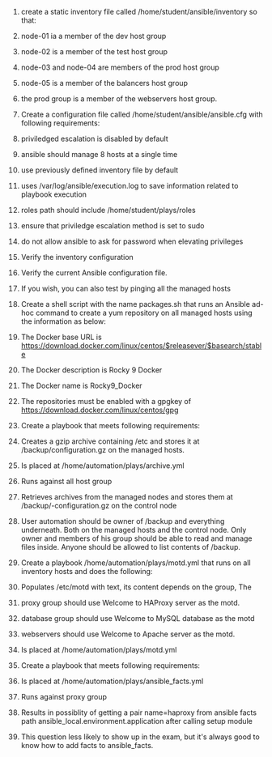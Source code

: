 1) create a static inventory file called /home/student/ansible/inventory so that:
  1) node-01 ia a member of the dev host group
  3) node-02 is a member of the test host group
  4) node-03 and node-04 are members of the prod host group
  5) node-05 is a member of the balancers host group
  6) the prod group is a member of the webservers host group.

2) Create a configuration file called /home/student/ansible/ansible.cfg with following requirements:
  1) priviledged escalation is disabled by default
  2) ansible should manage 8 hosts at a single time
  3) use previously defined inventory file by default
  4) uses /var/log/ansible/execution.log to save information related to playbook execution
  5) roles path should include /home/student/plays/roles
  6) ensure that priviledge escalation method is set to sudo
  7) do not allow ansible to ask for password when elevating privileges

3) Verify the inventory configuration

4) Verify the current Ansible configuration file.

5) If you wish, you can also test by pinging all the managed hosts

6) Create a shell script with the name packages.sh that runs an Ansible ad-hoc command to create a yum repository on all managed hosts using the information as below:
  1) The Docker base URL is https://download.docker.com/linux/centos/$releasever/$basearch/stable
  2) The Docker description is Rocky 9 Docker
  3) The Docker name is Rocky9_Docker
  4) The repositories must be enabled with a gpgkey of https://download.docker.com/linux/centos/gpg

7) Create a playbook that meets following requirements:
  1) Creates a gzip archive containing /etc and stores it at /backup/configuration.gz on the managed hosts.
  2) Is placed at /home/automation/plays/archive.yml
  3) Runs against all host group
  4) Retrieves archives from the managed nodes and stores them at /backup/<hostname>-configuration.gz on the control node
  5) User automation should be owner of /backup and everything underneath. Both on the managed hosts and the control node. Only owner and    members of his group should be able to read and manage files inside. Anyone should be allowed to list contents of /backup.

8) Create a playbook /home/automation/plays/motd.yml that runs on all inventory hosts and does the following:
  1) Populates /etc/motd with text, its content depends on the group, The
  2) proxy group should use Welcome to HAProxy server as the motd.
  3) database group should use Welcome to MySQL database as the motd
  4) webservers should use Welcome to Apache server as the motd.
  5) Is placed at /home/automation/plays/motd.yml

9) Create a playbook that meets following requirements:
  1) Is placed at /home/automation/plays/ansible_facts.yml
  2) Runs against proxy group
  3) Results in possiblity of getting a pair name=haproxy from ansible facts path ansible_local.environment.application after calling setup module
  4) This question less likely to show up in the exam, but it's always good to know how to add facts to ansible_facts.
